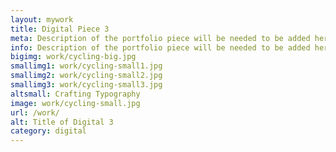 ```yaml
---
layout: mywork
title: Digital Piece 3
meta: Description of the portfolio piece will be needed to be added here to match the current page content.
info: Description of the portfolio piece will be needed to be added here to match the current page content.
bigimg: work/cycling-big.jpg
smallimg1: work/cycling-small1.jpg
smallimg2: work/cycling-small2.jpg
smallimg3: work/cycling-small3.jpg
altsmall: Crafting Typography
image: work/cycling-small.jpg
url: /work/
alt: Title of Digital 3
category: digital
---
```

